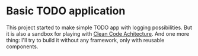 # Basic TODO application

This project started to make simple TODO app with logging possibilities.
But it is also a sandbox for playing with [Clean Code Achitecture](http://blog.8thlight.com/uncle-bob/2012/08/13/the-clean-architecture.html).
And one more thing: I'll try to build it without any framework, only with reusable components.